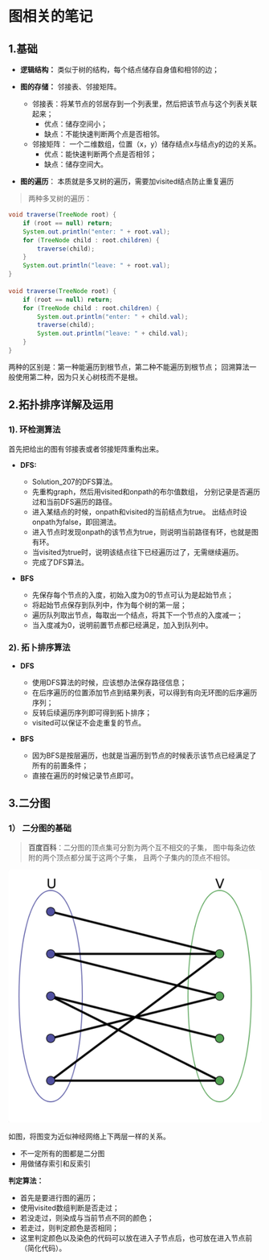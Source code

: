 # 图相关的笔记

## 1.基础

- **逻辑结构：** 类似于树的结构，每个结点储存自身值和相邻的边；
- **图的存储：** 邻接表、邻接矩阵。
    -   邻接表：将某节点的邻居存到一个列表里，然后把该节点与这个列表关联起来；
        - 优点：储存空间小；
        - 缺点：不能快速判断两个点是否相邻。 
    - 邻接矩阵： 一个二维数组，位置（x，y）储存结点x与结点y的边的关系。
        - 优点：能快速判断两个点是否相邻；
        - 缺点：储存空间大。
    
- **图的遍历**： 本质就是多叉树的遍历，需要加visited结点防止重复遍历

> 两种多叉树的遍历：

~~~ java
void traverse(TreeNode root) {
    if (root == null) return;
    System.out.println("enter: " + root.val);
    for (TreeNode child : root.children) {
        traverse(child);
    }
    System.out.println("leave: " + root.val);
}

void traverse(TreeNode root) {
    if (root == null) return;
    for (TreeNode child : root.children) {
        System.out.println("enter: " + child.val);
        traverse(child);
        System.out.println("leave: " + child.val);
    }
}
~~~

两种的区别是：第一种能遍历到根节点，第二种不能遍历到根节点；
回溯算法一般使用第二种，因为只关心树枝而不是根。

## 2.拓扑排序详解及运用
### 1). 环检测算法
首先把给出的图有邻接表或者邻接矩阵重构出来。

- **DFS:**
    -   Solution_207的DFS算法。
    - 先重构graph，然后用visited和onpath的布尔值数组，
    分别记录是否遍历过和当前DFS遍历的路径。
    - 进入某结点的时候，onpath和visited的当前结点为true。
    出结点时设onpath为false，即回溯法。
    - 进入节点时发现onpath的该节点为true，则说明当前路径有环，也就是图有环。
    - 当visited为true时，说明该结点往下已经遍历过了，无需继续遍历。
    - 完成了DFS算法。

- **BFS**
    - 先保存每个节点的入度，初始入度为0的节点可认为是起始节点；
    - 将起始节点保存到队列中，作为每个树的第一层；
    - 遍历队列取出节点，每取出一个结点，将其下一个节点的入度减一；
    - 当入度减为0，说明前置节点都已经满足，加入到队列中。

### 2). 拓卜排序算法 

- **DFS**
    - 使用DFS算法的时候，应该想办法保存路径信息；
    - 在后序遍历的位置添加节点到结果列表，可以得到有向无环图的后序遍历序列；
    - 反转后续遍历序列即可得到拓卜排序；
    - visited可以保证不会走重复的节点。

- **BFS**
    - 因为BFS是按层遍历，也就是当遍历到节点的时候表示该节点已经满足了所有的前置条件；
    - 直接在遍历的时候记录节点即可。

## 3.二分图

### 1） 二分图的基础

>**百度百科**：二分图的顶点集可分割为两个互不相交的子集，
>图中每条边依附的两个顶点都分属于这两个子集，
>且两个子集内的顶点不相邻。

![image-20220518151729809](../../../../../ImagesForMD/image-20220518151729809.png)

如图，将图变为近似神经网络上下两层一样的关系。

- 不一定所有的图都是二分图
- 用做储存索引和反索引



**判定算法：**

- 首先是要进行图的遍历；
- 使用visited数组判断是否走过；
- 若没走过，则染成与当前节点不同的颜色；
- 若走过，则判定颜色是否相同；
- 这里判定颜色以及染色的代码可以放在进入子节点后，也可放在进入节点前（简化代码）。

